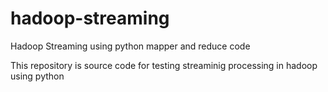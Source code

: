 # hadoop-streaming
Hadoop Streaming using python mapper and reduce code

This repository is source code for testing streaminig processing in hadoop using python
